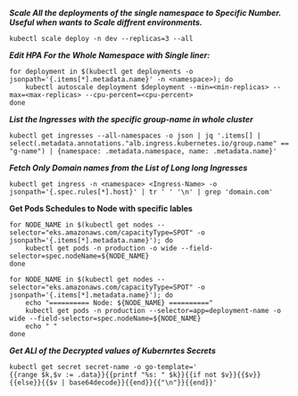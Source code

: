 ***Scale All the deployments of the single namespace to Specific Number. Useful when wants to Scale diffrent environments.***
 
```kubectl scale deploy -n dev --replicas=3 --all```

***Edit HPA For the Whole Namespace with Single liner:***

```
for deployment in $(kubectl get deployments -o jsonpath='{.items[*].metadata.name}' -n <namespace>); do
    kubectl autoscale deployment $deployment --min=<min-replicas> --max=<max-replicas> --cpu-percent=<cpu-percent>
done
```

***List the Ingresses with the specific group-name in whole cluster***

```kubectl get ingresses --all-namespaces -o json | jq '.items[] | select(.metadata.annotations."alb.ingress.kubernetes.io/group.name" == "g-name") | {namespace: .metadata.namespace, name: .metadata.name}'```   

***Fetch Only Domain names from the List of Long long Ingresses***

```kubectl get ingress -n <namespace> <Ingress-Name> -o jsonpath='{.spec.rules[*].host}' | tr ' ' '\n' | grep 'domain.com' ```   


**Get Pods Schedules to Node with specific lables**

```
for NODE_NAME in $(kubectl get nodes --selector="eks.amazonaws.com/capacityType=SPOT" -o jsonpath='{.items[*].metadata.name}'); do
    kubectl get pods -n production -o wide --field-selector=spec.nodeName=${NODE_NAME}
done
```

```
for NODE_NAME in $(kubectl get nodes --selector="eks.amazonaws.com/capacityType=SPOT" -o jsonpath='{.items[*].metadata.name}'); do
    echo "========== Node: ${NODE_NAME} =========="
    kubectl get pods -n production --selector=app=deployment-name -o wide --field-selector=spec.nodeName=${NODE_NAME}
    echo " "
done
```

***Get ALl of the Decrypted values of Kubernrtes Secrets***
```
kubectl get secret secret-name -o go-template='
{{range $k,$v := .data}}{{printf "%s: " $k}}{{if not $v}}{{$v}}{{else}}{{$v | base64decode}}{{end}}{{"\n"}}{{end}}'
```